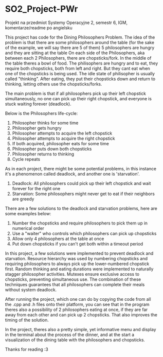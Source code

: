 # SO2_Project-PWr
Projekt na przedmiot Systemy Operacyjne 2, semestr 6, IGM, komentarze/readme po angielsku


This project has code for the Dining Philosophers Problem. 
The idea of the problem is that there are some philosophers around the table (for the sake of the example, we will say there are 5 of them)
5 philosophers are hungry and they are sitting at the table
On each side of the Philosophers, aka between each 2 Philosophers, there are chopsticks/fork. In the middle of the table theres a bowl of food. The philisophers are hungry and to eat, they require both chopsticks, both from left and right. But they cant eat when one of the chopsticks is being used. The idle state of philisopher is usually called "thinking". After eating, they put their chopsticks down and return to thinking, letting others use the chopsticks/forks. 

The main problem is that if all philosophers pick up their left chopstick simultaneously, no one can pick up their right chopstick, and everyone is stuck waiting forever (deadlock).

Below is the Philosophers life-cycle:
1. Philosopher thinks for some time
2. Philosopher gets hungry
3. Philosopher attempts to acquire the left chopstick
4. Philosopher attempts to acquire the right chopstick
5. If both acquired, philosopher eats for some time
6. Philosopher puts down both chopsticks
7. Philosopher returns to thinking
8. Cycle repeats

As in each project, there might be some potential problems, in this instance it's a phenomenon called deadlock, and another one is 'starvation'.
1. Deadlock: All philosophers could pick up their left chopstick and wait forever for the right one
2. Starvation: Some philosophers might never get to eat if their neighbors are greedy

There are a few solutions to the deadlock and starvation problems, here are some examples below:
1. Number the chopsticks and require philosophers to pick them up in numerical order
2. Use a "waiter" who controls which philosophers can pick up chopsticks
3. Allow only 4 philosophers at the table at once
4. Put down chopsticks if you can't get both within a timeout period


In this project, a few solutions were implemented to prevent deadlock and starvation. Resource hierarchy was used by numbering chopsticks and requiring philosophers to always pick up the lower-numbered chopstick first. Random thinking and eating durations were implemented to naturally stagger philosopher activities. Mutexes ensure exclusive access to chopsticks, preventing simultaneous use. The combination of these techniques guarantees that all philosophers can complete their meals without system deadlock.

After running the project, which one can do by copying the code from all the .cpp and .h files onto their platform, you can see that in the program theres also a possibility of 2 philosophers eating at once, if they are far away from each other and can pick up 2 chopsticks. That also improves the timing of the solution.

In the project, theres also a pretty simple, yet informative menu and display in the terminal about the process of the dinner, and at the start a visualization of the dining table with the philosophers and chopsticks.

Thanks for reading :3
